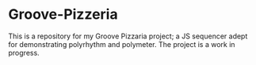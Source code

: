 # Groove-Pizzeria 
This is a repository for my Groove Pizzaria project; a JS sequencer adept for demonstrating polyrhythm and polymeter. The project is a work in progress.  

